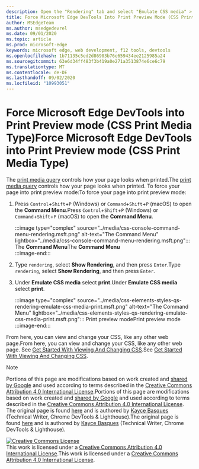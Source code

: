 ```yaml
---
description: Open the "Rendering" tab and select "Emulate CSS media" > "print".
title: Force Microsoft Edge DevTools Into Print Preview Mode (CSS Print Media Type)
author: MSEdgeTeam
ms.author: msedgedevrel
ms.date: 09/01/2020
ms.topic: article
ms.prod: microsoft-edge
keywords: microsoft edge, web development, f12 tools, devtools
ms.openlocfilehash: 1b71135c5ed2d86903b76e659434ee2125985a24
ms.sourcegitcommit: 63e6d34ff483f3b419a0e271a3513874e6ce6c79
ms.translationtype: MT
ms.contentlocale: de-DE
ms.lasthandoff: 09/02/2020
ms.locfileid: "10993051"
---
```

<!-- Copyright Kayce Basques 

   Licensed under the Apache License, Version 2.0 (the "License");
   you may not use this file except in compliance with the License.
   You may obtain a copy of the License at

       https://www.apache.org/licenses/LICENSE-2.0

   Unless required by applicable law or agreed to in writing, software
   distributed under the License is distributed on an "AS IS" BASIS,
   WITHOUT WARRANTIES OR CONDITIONS OF ANY KIND, either express or implied.
   See the License for the specific language governing permissions and
   limitations under the License.  -->





# <span data-ttu-id="f0729-104">Force Microsoft Edge DevTools into Print Preview mode (CSS Print Media Type)</span><span class="sxs-lookup"><span data-stu-id="f0729-104">Force Microsoft Edge DevTools into Print Preview mode (CSS Print Media Type)</span></span>   



<span data-ttu-id="f0729-105">The [print media query][MDNUsingMediaQueries] controls how your page looks when printed.</span><span class="sxs-lookup"><span data-stu-id="f0729-105">The [print media query][MDNUsingMediaQueries] controls how your page looks when printed.</span></span>  <span data-ttu-id="f0729-106">To force your page into print preview mode:</span><span class="sxs-lookup"><span data-stu-id="f0729-106">To force your page into print preview mode:</span></span>  

1.  <span data-ttu-id="f0729-107">Press `Control`+`Shift`+`P` \(Windows\) or `Command`+`Shift`+`P` \(macOS\) to open the **Command Menu**.</span><span class="sxs-lookup"><span data-stu-id="f0729-107">Press `Control`+`Shift`+`P` \(Windows\) or `Command`+`Shift`+`P` \(macOS\) to open the **Command Menu**.</span></span>  
    
    :::image type="complex" source="../media/css-console-command-menu-rendering.msft.png" alt-text="The Command Menu" lightbox="../media/css-console-command-menu-rendering.msft.png":::
       <span data-ttu-id="f0729-109">The **Command Menu**</span><span class="sxs-lookup"><span data-stu-id="f0729-109">The **Command Menu**</span></span>  
    :::image-end:::  
    
1.  <span data-ttu-id="f0729-110">Type `rendering`, select **Show Rendering**, and then press `Enter`.</span><span class="sxs-lookup"><span data-stu-id="f0729-110">Type `rendering`, select **Show Rendering**, and then press `Enter`.</span></span>  
1.  <span data-ttu-id="f0729-111">Under **Emulate CSS media** select **print**.</span><span class="sxs-lookup"><span data-stu-id="f0729-111">Under **Emulate CSS media** select **print**.</span></span>  
    
    :::image type="complex" source="../media/css-elements-styles-qs-rendering-emulate-css-media-print.msft.png" alt-text="The Command Menu" lightbox="../media/css-elements-styles-qs-rendering-emulate-css-media-print.msft.png":::
       <span data-ttu-id="f0729-113">Print preview mode</span><span class="sxs-lookup"><span data-stu-id="f0729-113">Print preview mode</span></span>  
    :::image-end:::  
    
<span data-ttu-id="f0729-114">From here, you can view and change your CSS, like any other web page.</span><span class="sxs-lookup"><span data-stu-id="f0729-114">From here, you can view and change your CSS, like any other web page.</span></span>  <span data-ttu-id="f0729-115">See [Get Started With Viewing And Changing CSS][DevToolsCSSGetStarted].</span><span class="sxs-lookup"><span data-stu-id="f0729-115">See [Get Started With Viewing And Changing CSS][DevToolsCSSGetStarted].</span></span>  

<!--  
 


-->  

<!-- links -->  

[MicrosoftEdgeDevTools]: ../../devtools-guide-chromium.md "Microsoft Edge (Chromium) Developer tools | Microsoft Docs"  
[DevToolsCSSGetStarted]: ./index.md "Get started with viewing and changing CSS | Microsoft Docs"  

[MDNUsingMediaQueries]: https://developer.mozilla.org/docs/Web/CSS/Media_Queries/Using_media_queries "Using media queries | MDN"  

> [!NOTE]
> <span data-ttu-id="f0729-119">Portions of this page are modifications based on work created and [shared by Google][GoogleSitePolicies] and used according to terms described in the [Creative Commons Attribution 4.0 International License][CCA4IL].</span><span class="sxs-lookup"><span data-stu-id="f0729-119">Portions of this page are modifications based on work created and [shared by Google][GoogleSitePolicies] and used according to terms described in the [Creative Commons Attribution 4.0 International License][CCA4IL].</span></span>  
> <span data-ttu-id="f0729-120">The original page is found [here](https://developers.google.com/web/tools/chrome-devtools/css/print-preview) and is authored by [Kayce Basques][KayceBasques] \(Technical Writer, Chrome DevTools \& Lighthouse\).</span><span class="sxs-lookup"><span data-stu-id="f0729-120">The original page is found [here](https://developers.google.com/web/tools/chrome-devtools/css/print-preview) and is authored by [Kayce Basques][KayceBasques] \(Technical Writer, Chrome DevTools \& Lighthouse\).</span></span>  

[![Creative Commons License][CCby4Image]][CCA4IL]  
<span data-ttu-id="f0729-122">This work is licensed under a [Creative Commons Attribution 4.0 International License][CCA4IL].</span><span class="sxs-lookup"><span data-stu-id="f0729-122">This work is licensed under a [Creative Commons Attribution 4.0 International License][CCA4IL].</span></span>  

[CCA4IL]: https://creativecommons.org/licenses/by/4.0  
[CCby4Image]: https://i.creativecommons.org/l/by/4.0/88x31.png  
[GoogleSitePolicies]: https://developers.google.com/terms/site-policies  
[KayceBasques]: https://developers.google.com/web/resources/contributors/kaycebasques  
